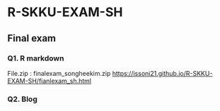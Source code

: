 # R-SKKU-EXAM-SH

## Final exam
### Q1. R markdown
File.zip : finalexam_songheekim.zip
https://issoni21.github.io/R-SKKU-EXAM-SH/fianlexam_sh.html

### Q2. Blog

